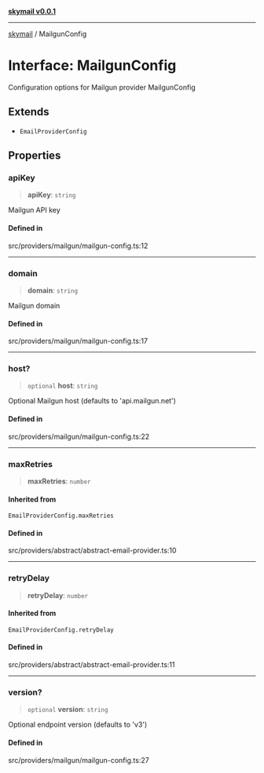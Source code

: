 [**skymail v0.0.1**](../README.md)

***

[skymail](../globals.md) / MailgunConfig

# Interface: MailgunConfig

Configuration options for Mailgun provider
 MailgunConfig

## Extends

- `EmailProviderConfig`

## Properties

### apiKey

> **apiKey**: `string`

Mailgun API key

#### Defined in

src/providers/mailgun/mailgun-config.ts:12

***

### domain

> **domain**: `string`

Mailgun domain

#### Defined in

src/providers/mailgun/mailgun-config.ts:17

***

### host?

> `optional` **host**: `string`

Optional Mailgun host (defaults to 'api.mailgun.net')

#### Defined in

src/providers/mailgun/mailgun-config.ts:22

***

### maxRetries

> **maxRetries**: `number`

#### Inherited from

`EmailProviderConfig.maxRetries`

#### Defined in

src/providers/abstract/abstract-email-provider.ts:10

***

### retryDelay

> **retryDelay**: `number`

#### Inherited from

`EmailProviderConfig.retryDelay`

#### Defined in

src/providers/abstract/abstract-email-provider.ts:11

***

### version?

> `optional` **version**: `string`

Optional endpoint version (defaults to 'v3')

#### Defined in

src/providers/mailgun/mailgun-config.ts:27
